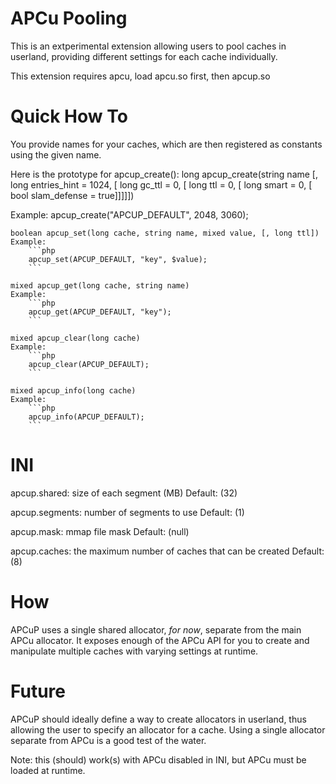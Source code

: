 APCu Pooling
============

This is an extperimental extension allowing users to pool caches in userland, providing different settings for each
cache individually.

This extension requires apcu, load apcu.so first, then apcup.so

Quick How To
============

You provide names for your caches, which are then registered as constants using the given name.

Here is the prototype for apcup_create():
    long apcup_create(string name [, long entries_hint = 1024, [ long gc_ttl = 0, [ long ttl = 0, [ long smart = 0, [ bool slam_defense = true]]]]])
    
Example:
    apcup_create("APCUP_DEFAULT", 2048, 3060);
    
    boolean apcup_set(long cache, string name, mixed value, [, long ttl])
    Example:
        ```php
        apcup_set(APCUP_DEFAULT, "key", $value);
        ```

    mixed apcup_get(long cache, string name)
    Example:
        ```php
        apcup_get(APCUP_DEFAULT, "key");
        ```

    mixed apcup_clear(long cache)
    Example:
        ```php
        apcup_clear(APCUP_DEFAULT);
        ```

    mixed apcup_info(long cache)
    Example:
        ```php
        apcup_info(APCUP_DEFAULT);
        ```

INI
===

apcup.shared: 
    size of each segment (MB)
    Default: (32)
    
apcup.segments: 
    number of segments to use
    Default: (1)
    
apcup.mask:
    mmap file mask
    Default: (null)
    
apcup.caches: 
    the maximum number of caches that can be created
    Default: (8)


How
===

APCuP uses a single shared allocator, *for now*, separate from the main APCu allocator. 
It exposes enough of the APCu API for you to create and manipulate multiple caches with varying settings at runtime.

Future
======

APCuP should ideally define a way to create allocators in userland, thus allowing the user to specify an allocator for a cache.
Using a single allocator separate from APCu is a good test of the water.

Note: this (should) work(s) with APCu disabled in INI, but APCu must be loaded at runtime.
